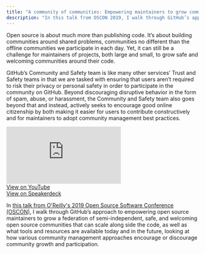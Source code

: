 ```yaml
---
title: "A community of communities: Empowering maintainers to grow communities around their code"
description: "In this talk from OSCON 2019, I walk through GitHub’s approach to empowering open source maintainers to grow a federation of semi-independent, safe, and welcoming open source communities that can scale along side the code."
---
```


Open source is about much more than publishing code. It’s about building communities around shared problems, communities no different than the offline communities we participate in each day. Yet, it can still be a challenge for maintainers of projects, both large and small, to grow safe and welcoming communities around their code.

GitHub’s Community and Safety team is like many other services’ Trust and Safety teams in that we are tasked with ensuring that users aren’t required to risk their privacy or personal safety in order to participate in the community on GitHub. Beyond discouraging disruptive behavior in the form of spam, abuse, or harassment, the Community and Safety team also goes beyond that and instead, actively seeks to encourage good online citizenship by both making it easier for users to contribute constructively and for maintainers to adopt community management best practices.

<div class="row">
    <div class="col-md-6 pb-2">
        <iframe src="https://www.youtube.com/embed/MNQiPeAGzQo" frameborder="0" allow="accelerometer; autoplay; encrypted-media; gyroscope; picture-in-picture" allowfullscreen class="w-100 h-100"></iframe>
    </div>
    <div class="col-md-6">
       <script async class="speakerdeck-embed" data-id="1a258e656b8f4749a71b4e5cc856a112" data-ratio="1.77777777777778" src="//speakerdeck.com/assets/embed.js"></script>
    </div>
</div>

<div class="row">
    <div class="col-md-6 text-center mb-2">
        <a href="https://www.youtube.com/watch?v=MNQiPeAGzQo">View on YouTube</a>
    </div>
    <div class="col-md-6 text-center mb-2">
        <a href="https://speakerdeck.com/benbalter/a-community-of-communities-empowering-maintainers-to-grow-communities-around-their-code">View on Speakerdeck</a>
    </div>
</div>

In [this talk from O'Reilly's 2019 Open Source Software Conference (OSCON)](https://conferences.oreilly.com/oscon/oscon-or/public/schedule/detail/76027), I walk through GitHub’s approach to empowering open source maintainers to grow a federation of semi-independent, safe, and welcoming open source communities that can scale along side the code, as well as what tools and resources are available today and in the future, looking at how various community management approaches encourage or discourage community growth and participation.
